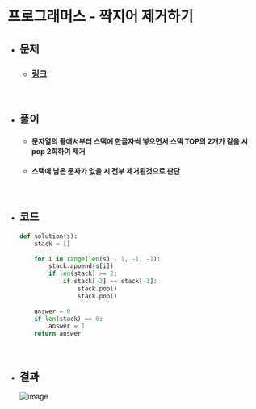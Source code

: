 # 프로그래머스 - 짝지어 제거하기

- ## 문제
    - ### [링크](https://school.programmers.co.kr/learn/courses/30/lessons/12973#)

<br>

- ## 풀이
    - #### 문자열의 끝에서부터 스택에 한글자씩 넣으면서 스택 TOP의 2개가 같을 시 pop 2회하여 제거
    - #### 스택에 남은 문자가 없을 시 전부 제거된것으로 판단

<br>

- ## 코드
    ```python
    def solution(s):
        stack = []
        
        for i in range(len(s) - 1, -1, -1):
            stack.append(s[i])
            if len(stack) >= 2:
                if stack[-2] == stack[-1]:
                    stack.pop()
                    stack.pop()
        
        answer = 0
        if len(stack) == 0:
            answer = 1
        return answer
    ```

<br>

- ## 결과
    ![image](https://github.com/Project-Division/DIV_Algorithm_Study/assets/68108664/1ec02c2e-8e94-43dc-90a0-5ee2f11bf364)
